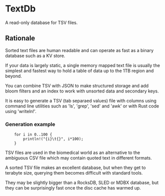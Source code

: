 # TextDb

A read-only database for TSV files.

## Rationale

Sorted text files are human readable and can operate as fast as a binary
database such as a KV store.

If your data is largely static, a single memory mapped text file is usually
the simplest and fastest way to hold a table of data up to the 1TB region and beyond.

You can combine TSV with JSON to make structured storage and add bloom filters
and an index to work with unsorted data and secondary keys.

It is easy to generate a TSV (tab separaed values) file with columns using
command line utilities such as 'ls', 'grep', 'sed' and 'awk'
or with Rust code using 'writeln!'.

### Generation example
```ignore
    for i in 0..100 {
        println!("{i}\t{}", i*100);
    }
```

TSV files are used in the biomedical world as an alternative
to the ambiguous CSV file which may contain quoted text in different
formats.

A sorted TSV file makes an excellent database, but when they get to
terabyte size, querying them becomes difficult with standard tools.

They may be slightly bigger than a RocksDB, SLED or MDBX database,
but they can be surprisingly fast once the disc cache has warmed up.

